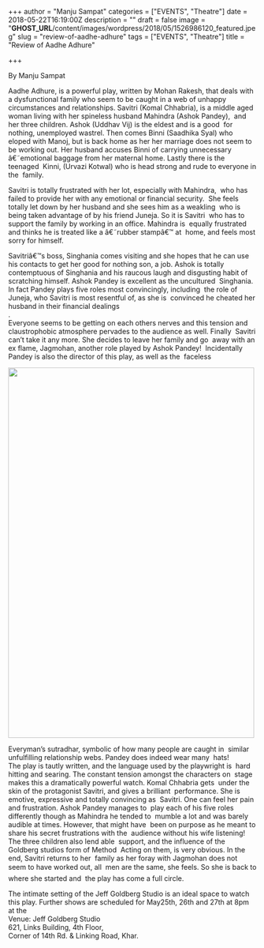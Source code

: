 +++
author = "Manju Sampat"
categories = ["EVENTS", "Theatre"]
date = 2018-05-22T16:19:00Z
description = ""
draft = false
image = "__GHOST_URL__/content/images/wordpress/2018/05/1526986120_featured.jpeg"
slug = "review-of-aadhe-adhure"
tags = ["EVENTS", "Theatre"]
title = "Review of Aadhe Adhure"

+++


<p dir="auto">By Manju Sampat</p>
<p>Aadhe Adhure, is a powerful play, written by Mohan Rakesh, that deals with a dysfunctional family who seem to be caught in a web of unhappy circumstances and relationships. Savitri (Komal Chhabria), is a middle aged woman living with her spineless husband Mahindra (Ashok Pandey),  and her three children. Ashok (Uddhav Vij) is the eldest and is a good  for nothing, unemployed wastrel. Then comes Binni (Saadhika Syal) who  eloped with Manoj, but is back home as her her marriage does not seem to  be working out. Her husband accuses Binni of carrying unnecessary  â€˜emotional baggage from her maternal home. Lastly there is the teenaged  Kinni, (Urvazi Kotwal) who is head strong and rude to everyone in the  family.</p>
<p dir="ltr">Savitri is totally frustrated with her lot, especially with Mahindra,  who has failed to provide her with any emotional or financial security.  She feels totally let down by her husband and she sees him as a weakling  who is being taken advantage of by his friend Juneja. So it is Savitri  who has to support the family by working in an office. Mahindra is  equally frustrated and thinks he is treated like a â€˜rubber stampâ€&#x2122; at  home, and feels most sorry for himself.</p>
<p dir="ltr">Savitriâ€&#x2122;s boss, Singhania comes visiting and she hopes that he can use  his contacts to get her good for nothing son, a job. Ashok is totally  contemptuous of Singhania and his raucous laugh and disgusting habit of  scratching himself. Ashok Pandey is excellent as the uncultured  Singhania. In fact Pandey plays five roles most convincingly, including  the role of Juneja, who Savitri is most resentful of, as she is  convinced he cheated her husband in their financial dealings<br />
.<br />
Everyone seems to be getting on each others nerves and this tension and  claustrophobic atmosphere pervades to the audience as well. Finally  Savitri can&#8217;t take it any more. She decides to leave her family and go  away with an ex flame, Jagmohan, another role played by Ashok Pandey!  Incidentally Pandey is also the director of this play, as well as the  faceless</p>
<p><a href="https://i2.wp.com/bandra.info/wp-content/uploads/2018/05/IMG-20180520-WA0008_1_full.jpg?ssl=1"><img loading="lazy" class="aligncenter" src="https://i2.wp.com/bandra.info/wp-content/uploads/2018/05/IMG-20180520-WA0008_1.jpg?resize=499%2C750&#038;ssl=1" width="499" height="750" align="middle" data-recalc-dims="1" /></a></p>
<p dir="ltr">Everyman’s sutradhar, symbolic of how many people are caught in  similar unfulfilling relationship webs. Pandey does indeed wear many  hats!<br />
The play is tautly written, and the language used by the playwright is  hard hitting and searing. The constant tension amongst the characters on  stage makes this a dramatically powerful watch. Komal Chhabria gets  under the skin of the protagonist Savitri, and gives a brilliant  performance. She is emotive, expressive and totally convincing as  Savitri. One can feel her pain and frustration. Ashok Pandey manages to  play each of his five roles differently though as Mahindra he tended to  mumble a lot and was barely audible at times. However, that might have  been on purpose as he meant to share his secret frustrations with the  audience without his wife listening! The three children also lend able  support, and the influence of the Goldberg studios form of Method  Acting on them, is very obvious. In the end, Savitri returns to her  family as her foray with Jagmohan does not seem to have worked out, all  men are the same, she feels. So she is back to where she started and  the play has come a full circle.</p>
<p>The intimate setting of the Jeff Goldberg Studio is an ideal space to watch this play. Further shows are scheduled for May25th, 26th and 27th at 8pm at the<br />
Venue: Jeff Goldberg Studio<br />
621, Links Building, 4th Floor,<br />
Corner of 14th Rd. &amp; Linking Road, Khar.</p>



